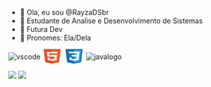- 👋 Ola, eu sou @RayzaDSbr
- 💟 Estudante de Analise e Desenvolvimento de Sistemas
- 🌱 Futura Dev
- 🙂 Pronomes: Ela/Dela

<img align="center" alt="vscode" src="https://cdn.jsdelivr.net/gh/devicons/devicon/icons/vscode/vscode-original.svg" width="35" height="30"/> <img align="center" alt="Rafa-HTML" height="30" width="40" src="https://raw.githubusercontent.com/devicons/devicon/master/icons/html5/html5-original.svg"> 
<img align="center" alt="Rafa-CSS" height="30" width="40" src="https://raw.githubusercontent.com/devicons/devicon/master/icons/css3/css3-original.svg">
<img align="center" alt="javalogo" height="40" width="50" src="https://cdn.jsdelivr.net/gh/devicons/devicon/icons/java/java-original-wordmark.svg" />



 
<div> 



  <a href = "mailto:rayzagomes98777@gmail.com"><img src="https://img.shields.io/badge/-Gmail-%23333?style=for-the-badge&logo=gmail&logoColor=white" target="_blank"></a>
  <a href="https://www.linkedin.com/in/rayza-gomes-3688a91a0/" target="_blank"><img src="https://img.shields.io/badge/-LinkedIn-%230077B5?style=for-the-badge&logo=linkedin&logoColor=white" target="_blank"></a> 

  
</div>

